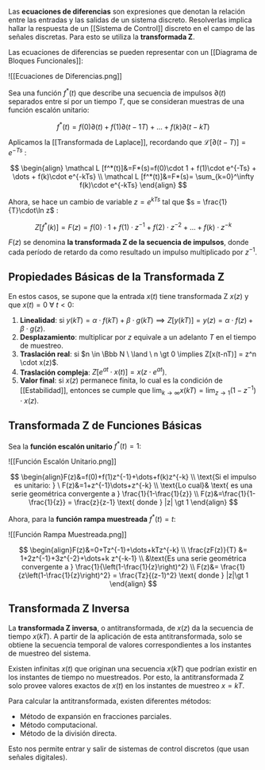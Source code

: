 Las **ecuaciones de diferencias** son expresiones que denotan la relación entre las entradas y las salidas de un sistema discreto. Resolverlas implica hallar la respuesta de un [[Sistema de Control]] discreto en el campo de las señales discretas. Para esto se utiliza la **transformada Z**.

Las ecuaciones de diferencias se pueden representar con un [[Diagrama de Bloques Funcionales]]:

![[Ecuaciones de Diferencias.png]]

Sea una función $f^*(t)$ que describe una secuencia de impulsos $\partial (t)$ separados entre sí por un tiempo $T$, que se consideran muestras de una función escalón unitario:

$$f^*(t)=f(0)\partial(t)+f(1)\partial(t-1T)+\dots+f(k)\partial(t-kT)$$

Aplicamos la [[Transformada de Laplace]], recordando que $\mathcal L [\partial (t-T)]=e^{-Ts}$ :

$$
\begin{align} \mathcal L [f^*(t)]&=F*(s)=f(0)\cdot 1 + f(1)\cdot e^{-Ts} + \dots + f(k)\cdot e^{-kTs} \\
\mathcal L [f^*(t)]&=F*(s)= \sum_{k=0}^\infty f(k)\cdot e^{-kTs}
\end{align}
$$

Ahora, se hace un cambio de variable $z = e^{kTs}$ tal que $s = \frac{1}{T}\cdot\ln z$ :

$$Z[f^*(k)]=F(z)=f(0) \cdot 1 + f(1)\cdot z^{-1}+f(2)\cdot z^{-2}+\dots+f(k)\cdot z^{-k}$$

$F(z)$ se denomina **la transformada Z de la secuencia de impulsos**, donde cada período de retardo da como resultado un impulso multiplicado por $z^{-1}$.

## Propiedades Básicas de la Transformada Z

En estos casos, se supone que la entrada $x(t)$ tiene transformada Z $x(z)$ y que $x(t)=0 \ \forall \ t\lt0$:

1. **Linealidad**: si $y(kT) = \alpha \cdot f(kT)+\beta\cdot g(kT) \implies Z[y(kT)]=y(z)=\alpha \cdot f(z) + \beta \cdot g (z)$.
2. **Desplazamiento**: multiplicar por $z$ equivale a un adelanto $T$ en el tiempo de muestreo.
3. **Traslación real**: si $n \in \Bbb N \ \land \ n \gt 0 \implies Z[x(t-nT)] = z^n \cdot x(z)$.
4. **Traslación compleja**: $Z[e^{at} \cdot x(t)]=x(z\cdot e^{at})$.
5. **Valor final**: si $x(z)$ permanece finita, lo cual es la condición de [[Estabilidad]], entonces se cumple que $\lim_{k\rightarrow \infty} x(kT) = \lim_{z\rightarrow 1}(1-z^{-1})\cdot x(z)$.

## Transformada Z de Funciones Básicas

Sea la **función escalón unitario** $f^*(t)=1$:

![[Función Escalón Unitario.png]]

$$
\begin{align}F(z)&=f(0)+f(1)z^{-1}+\dots+f(k)z^{-k} \\
\text{Si el impulso es unitario: } \ F(z)&=1+z^{-1}\dots+z^{-k} \\
\text{Lo cual}& \text{ es una serie geométrica convergente a } \frac{1}{1-\frac{1}{z}} \\
F(z)&=\frac{1}{1-\frac{1}{z}} = \frac{z}{z-1} \text{ donde } |z| \gt 1
\end{align}
$$

Ahora, para la **función rampa muestreada** $f^*(t)=t$:

![[Función Rampa Muestreada.png]]

$$
\begin{align}F(z)&=0+Tz^{-1}+\dots+kTz^{-k} \\
\frac{zF(z)}{T} &= 1+2z^{-1}+3z^{-2}+\dots+k z^{-k-1} \\
&\text{Es una serie geométrica convergente a } \frac{1}{\left(1-\frac{1}{z}\right)^2} \\
F(z)&= \frac{1}{z\left(1-\frac{1}{z}\right)^2} = \frac{Tz}{(z-1)^2} \text{ donde } |z|\gt 1
\end{align}
$$

## Transformada Z Inversa

La **transformada Z inversa**, o antitransformada, de $x(z)$ da la secuencia de tiempo $x(kT)$. A partir de la aplicación de esta antitransformada, solo se obtiene la secuencia temporal de valores correspondientes a los instantes de muestreo del sistema.

Existen infinitas $x(t)$ que originan una secuencia $x(kT)$ que podrían existir en los instantes de tiempo no muestreados. Por esto, la antitransformada Z solo provee valores exactos de $x(t)$ en los instantes de muestreo $x = kT$.

Para calcular la antitransformada, existen diferentes métodos:

- Método de expansión en fracciones parciales.
- Método computacional.
- Método de la división directa.

Esto nos permite entrar y salir de sistemas de control discretos (que usan señales digitales).
